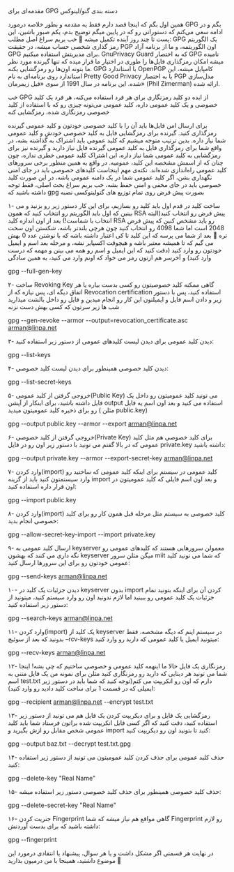 مقدمه‌ای برای GPG
دسته بندی گنو/لینوکس

همین اول بگم که اینجا قصد دارم فقط یه مقدمه و بطور خلاصه درمورد GPG بگم و در ادامه سعی می‌‌کنم که دستوراتی رو که در پایین میگم توضیح بدم، یکم صبور باشین، این پست تا چند روز آینده تکمیل میشه 🙂 خب بریم سراغ اصل مطلب: GPG یک الگوریتم رمز گذاری شخصی حساب میشه، در حقیقت PGP اون الگوریتمه، و ما از برنامه آزاد GPG برای مدیریتش استفاده میکنیم. GnuPrivacy Guard که به اختصار GPG نامیده میشه امکان رمزگذاری فایل‌ها را طوری در اختیار ما قرار میده که تنها گیرنده مورد نظر ما بتونه اون‌ها رو رمزگشایی بکنه. GPG با استاندارد OpenPGP کامپایل میشه، این استاندارد روی برنامه‌ای به نام Pretty Good Privacy یا به اختصار PGP مدل‌سازی شده. این برنامه در سال 1991 از سوی «فیل زیمرمان» (Phil Zimerman) ارائه شده.

خب GPG از ایده دو کلید رمزنگاری برای هر فرد استفاده می‌کنه، هر فرد یک کلید خصوصی و یک کلید عمومی داره، کلید عمومی می‌تونه چیزی رو که با استفاده از کلید خصوصی رمزنگاری شده، رمزگشایی کنه

برای ارسال امن فایل‌ها باید آن را با کلید خصوصی خودتون و کلید عمومی گیرنده رمزگذاری کنید. گیرنده برای رمزگشایی فایل به کلید خصوصی خودش و کلید عمومی شما نیاز داره. بدین ترتیب متوجه میشیم که کلید عمومی باید اشتراک به گذاشته بشه، در واقع شما برای رمزگذاری فایل به کلید عمومی گیرنده فایل نیاز دارید و گیرنده نیز برای رمزگشایی به کلید عمومی شما نیاز داره، این اشتراک کلید عمومی خطری نداره، چون چنان که از اسمش مشخصه این کلید، عمومیه. در واقع به همین منظور برخی سرورهای کلید عمومی راه‌اندازی شده‌اند. نکته‌ی مهم اینجاست کلیدهای خصوصی باید در جای امنی نگهداری بشن، اگر کلید عمومی شما در یک دامنه عمومی باشه، در این صورت کلید خصوصی باید در جای مخفی و امنی حفظ بشه، خب بریم سراغ بحث اصلی، فقط توجه داشته باشید که gpg بصورت پیش فرض روی تمام توزیع های گنولینوکسی نصبه



۱- ساخت کلید
در قدم اول باید کلید رو بسازیم، برای این کار دستور زیر رو بزنید و می بینین که اول باید الگوریتم رو انتخاب کنید که همون RSA پیش فرض رو انتخاب کنید(البته انتخاب با شماست!) بعد از اون اندازه کلید RSA رو باید مشخص کنین که پیش فرض 2048 است اما شما 4098 رو انتخاب کنید چون هرچی بلندتر باشه، شکستن اون سخت تره 🙂 بعد از شما می پرسه که این کلید تا کی اعتبار داشته باشه که با نوشتن عدد 0 بهش می گیم که تا همیشه معتبر باشه و هیچوقت اکسپایر نشه، و مرحله بعد اسم و ایمیل خودتون رو وارد کنید (دقت کنید که این ایمیل و اسم رو همه می بینن و مهمه که درست وارد کنید) و آخرسر هم ازتون رمز می خواد که اونم وارد می کنید، به همین سادگی

gpg --full-gen-key


۲- ساخت Revoking Key
گاهی ممکنه کلید خصوصیتون رو کسی بدست بیاره یا هر اتفاق دیگه ای، پس نیازه که از Revocation certification استفاده کنید، پس با دستور زیر و دادن اسم فایل و ایمیلتون این کار رو انجام میدین و فایل رو داخل بالشت میذارید شب ها زیر سرتون که کسی بهش دست نزنه

gpg --gen-revoke --armor --output=revocation_certificate.asc arman@linpa.net


۳- دیدن کلید عمومی
برای دیدن لیست کلیدهای عمومی از دستور زیر استفاده کنید:

gpg --list-keys


۴- دیدن کلید خصوصی
همینطور برای دیدن لیست کلید خصوصی:

gpg --list-secret-keys


۵- خروجی گرفتن از کلید عمومی(Public Key)
می تونید کلید عمومیتون رو داخل یک فایل داشته باشید، برای اینکار از آپشن output استفاده می کنید و بعد اون اسم یه فایل رو برای ذخیره کلید عمومیتون میدید ( مثلن public.key)

gpg --output public.key --armor --export arman@linpa.net


۶- خروجی گرفتن از کلید خصوصی(Private Key)
برای کلید خصوصی هم مثل کلید عمومی که در بالا گفتم می تونید با دستور زیر اون رو در فایل private.key داشته باشید:

gpg --output private.key --armor --export-secret-key arman@linpa.net


۷- وارد کردن(import) کلید عمومی در سیستم
برای اینکه کلید عمومی که ساختید رو وارد سیستمتون کنید باید از گزینه import و بعد اون اسم فایلی که کلید عمومیتون در اون قرار داره استفاده کنید:

gpg --import public.key


۸- وارد کردن(import) کلید خصوصی به سیستم
مثل مرحله قبل همون کار رو برای کلید خصوصی انجام بدید:

gpg --allow-secret-key-import --import private.key


۹- ارسال کلید عمومی به keyserver
معمولن سرورهایی هستند که کلیدهای عمومی رو نگه داری می کنند که بهشون keyserver میگن مثلن سرور miit که شما می تونید کلید عمومی خودتون رو برای این سرورها ارسال کنید:

gpg --send-keys arman@linpa.net


۱۰- دیدن جزئیات یک کلید در keyserver بدون import کردن آن
برای اینکه بتونید تمام جزئیات یک کلید عمومی رو ببینید اما لازم ندونید اون رو وارد سیستم کنید، میتونید از دستور زیر استفاده کنید:

gpg --search-keys arman@linpa.net


۱۱- وارد کردن(import) یک کلید از keyserver در سیستم
اینم که دیگه مشخصه، فقط بدونید که بعد از سوئیچ –rcv-keys میتونید ایمیل یا کلید عمومی که دارید رو وارد کنید:

gpg --recv-keys arman@linpa.net


۱۲- رمزنگاری یک فایل
حالا ما اینهمه کلید عمومی و خصوصی ساختیم که چی بشه! اینجا شما می تونید هر دیتایی که دارید رو رمزنگاری کنید مثلن برای نمونه من یک فایل متنی به اسم test.txt دارم که اون رو انکریپت می کنم(توجه کنید که شما باید در دستور زیر ایمیلی که در قسمت 1 برای ساخت کلید دادید رو وارد کنید):

gpg --recipient arman@linpa.net --encrypt test.txt


۱۳- رمزگشایی یک فایل
و برای دیکریپت کردن یک فایل هم می تونید از دستور زیر استفاده کنید، دقت کنید که اگر کسی فایل انکریپت شده براتون فرستاد شما باید کلید عمومی شخص مقابل رو ازش بگیرید و import کنید تا بتونید اون رو دیکریپت کنید:

gpg --output baz.txt --decrypt test.txt.gpg


۱۴- حذف کلید عمومی
برای حذف کردن کلید عمومیتون می تونید از دستور زیر استفاده کنید:

gpg --delete-key "Real Name"


۱۵- حذف کلید خصوصی
همینطور برای حذف کلید خصوصی دستور زیر استفاده میشه:

gpg --delete-secret-key "Real Name"


۱۶- جنریت کردن Fingerprint
گاهی مواقع هم نیاز میشه که شما Fingerprint رو لازم داشته باشید که برای بدست آوردنش:

gpg --fingerprint

در نهایت هر قسمتی اگر مشکل داشت و یا هر سوال، پیشنهاد یا انتقادی درمورد این موضوع داشتید، همینجا با من درمیون بذارید 🙂
